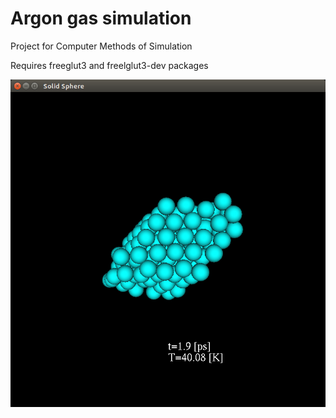 # Argon gas simulation
Project for Computer Methods of Simulation

Requires freeglut3 and freelglut3-dev packages

![alt text](https://github.com/WelcomeToMyVirtualHome/GasSimulation/blob/master/Data/Animate.png)
